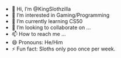 - 👋 Hi, I’m @KingSlothzilla
- 👀 I’m interested in Gaming/Programming
- 🌱 I’m currently learning CS50
- 💞️ I’m looking to collaborate on ...
- 📫 How to reach me ...
- 😄 Pronouns: He/Him
- ⚡ Fun fact: Sloths only poo once per week.

<!---
KingSlothzilla/KingSlothzilla is a ✨ special ✨ repository because its `README.md` (this file) appears on your GitHub profile.
You can click the Preview link to take a look at your changes.
--->
